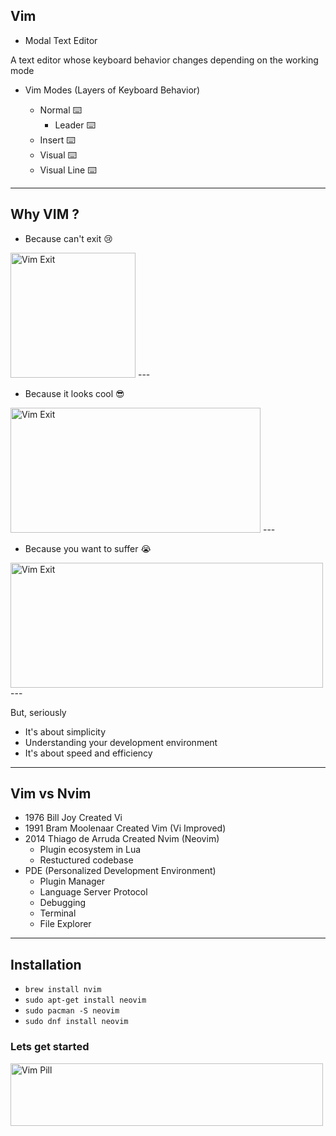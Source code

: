 
## Vim 

- Modal Text Editor

A text editor whose keyboard behavior changes depending on the working mode
- Vim Modes (Layers of Keyboard Behavior)
    
    - Normal ⌨️
        - Leader ⌨️
    - Insert ⌨️
    - Visual ⌨️
    - Visual Line ⌨️

---

## Why VIM ? 

- Because can't exit 😢
<img src="exit.jpg" alt="Vim Exit" width="200" height="200"/>
---

- Because it looks cool 😎

<img src="vim_cool.jpg" alt="Vim Exit" width="400" height="200"/>
---

- Because you want to suffer 😭

<img src="vim_suffer.jpg" alt="Vim Exit" width="500" height="200"/>
---

But, seriously

- It's about simplicity
- Understanding your development environment
- It's about speed and efficiency
---

## Vim vs Nvim

- 1976 Bill Joy Created Vi
- 1991 Bram Moolenaar Created Vim (Vi Improved)
- 2014 Thiago de Arruda Created Nvim (Neovim)
    - Plugin ecosystem in Lua
    - Restuctured codebase
- PDE (Personalized Development Environment)
    - Plugin Manager
    - Language Server Protocol
    - Debugging
    - Terminal
    - File Explorer
---

## Installation

- `brew install nvim`
- `sudo apt-get install neovim`
- `sudo pacman -S neovim`
- `sudo dnf install neovim`

### Lets get started
<img src="vim_pill.png" alt="Vim Pill" width="500" height="100"/>
